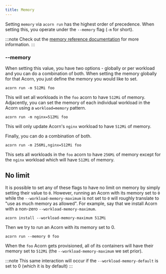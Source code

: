 ```yaml
---
title: Memory
---
```

Setting `memory` via `acorn run` has the highest order of precedence. When setting this, you operate under the `--memory` flag (`-m` for short).

:::note
Check out the [memory reference documentation](../100-reference/06-memory.md) for more information.
:::

### --memory
When setting this value, you have two options - globally or per workload and you can do a combination of both. When setting the memory globally for that Acorn, you just define the memory you would like to set.

```console
acorn run -m 512Mi foo
```

This will set all workloads in the `foo` acorn to have `512Mi` of memory. Adjacently, you can set the memory of each individual workload in the Acorn using a `workload=memory` pattern. 

```console
acorn run -m nginx=512Mi foo
```

This will only update Acorn's `nginx` workload to have `512Mi` of memory.

Finally, you can do a combination of both.

```console
acorn run -m 256Mi,nginx=512Mi foo
```

This sets all workloads in the `foo` acorn to have `256Mi` of memory except for the `nginx` workload which will have `512Mi` of memory.

## No limit
It is possible to set any of these flags to have no limit on memory by simply setting their value to `0`. However, running an Acorn with its memory set to `0` while the `--workload-memory-maximum` is not set to `0` will roughly translate to "use as much memory as allowed". For example, say that we install Acorn with a non-zero `--workload-memory-maximum`.

```console
acorn install --workload-memory-maximum 512Mi
```

Then we try to run an Acorn with its memory set to 0.

```console
acorn run --memory 0 foo
```

When the `foo` Acorn gets provisioned, all of its containers will have their memory set to `512Mi` (the `--workload-memory-maximum` we set prior).

:::note
This same interaction will occur if the `--workload-memory-default` is set to 0 (which it is by default)
:::